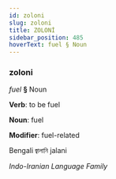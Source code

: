 ```yaml
---
id: zoloni
slug: zoloni
title: ZOLONİ
sidebar_position: 485
hoverText: fuel § Noun
---
```


### zoloni

*fuel* **§** Noun

**Verb**: to be fuel

**Noun**: fuel

**Modifier**: fuel-related

Bengali জ্বালানি jalani 

*Indo-Iranian Language Family*